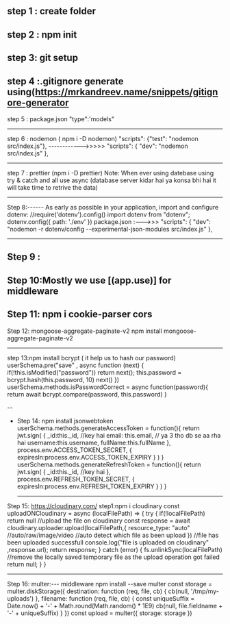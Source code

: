 ## step 1 : create folder

## step 2 : npm init

## step 3: git setup

## step 4 :.gitignore generate using(https://mrkandreev.name/snippets/gitignore-generator

step 5 : package.json
"type":'models"

---

step 6 : nodemon ( npm i -D nodemon)
"scripts": {"test": "nodemon src/index.js"}, ------------>>>>> "scripts": { "dev": "nodemon src/index.js" },

---

step 7 : prettier (npm i -D prettier)
Note: When ever using datebase using try & catch and all use async (database server kidar hai ya konsa bhi hai it will take time to retrive the data)

---

Step 8:------
As early as possible in your application, import and configure dotenv:
//require('dotenv').config()
import dotenv from "dotenv";
dotenv.config({
path: './env'
})
package.json :--->>> "scripts": {
"dev": "nodemon -r dotenv/config --experimental-json-modules src/index.js"
},

---

## Step 9 :

## Step 10:Mostly we use [(app.use)] for middleware

## Step 11: npm i cookie-parser cors

Step 12: mongoose-aggregate-paginate-v2
npm install mongoose-aggregate-paginate-v2

---

step 13:npm install bcrypt ( it help us to hash our password)
userSchema.pre("save" , async function (next) {
if(!this.isModified("password")) return next();
this.password = bcrypt.hash(this.password, 10)
next()
})
userSchema.methods.isPasswordCorrect = async function(password){
return await bcrypt.compare(password, this.password)
}

--

- Step 14: npm install jsonwebtoken
  userSchema.methods.generateAccessToken = function(){
  return jwt.sign(
  {
  \_id:this.\_id, //key hai
  email: this.email, // ya 3 tho db se aa rha hai
  username:this.username,
  fullName:this.fullName
  },
  process.env.ACCESS_TOKEN_SECRET,
  {
  expiresIn:process.env.ACCESS_TOKEN_EXPIRY
  }
  )
  }
  userSchema.methods.generateRefreshToken = function(){
  return jwt.sign(
  {
  \_id:this.\_id, //key hai
  },
  process.env.REFRESH_TOKEN_SECRET,
  {
  expiresIn:process.env.REFRESH_TOKEN_EXPIRY
  }
  )
  }

  ***

Step 15: https://cloudinary.com/
step1:npm i cloudinary
const uploadONCloudinary = async (localFilePath) => {
try {
if(!localFilePath) return null
//upload the file on cloudinary
const response = await cloudinary.uploader.upload(localFilePath,{
resource_type: "auto" //auto/raw/image/video
//auto detect which file as been upload
})
//file has been uploaded successfull
console.log("file is uploaded on cloudinary" ,response.url);
return response;
} catch (error) {
fs.unlinkSync(localFilePath) //remove the locally saved temporary file as the upload operation got failed
return null;
}
}

---

Step 16: multer:--- middleware
npm install --save multer
const storage = multer.diskStorage({
destination: function (req, file, cb) {
cb(null, '/tmp/my-uploads')
},
filename: function (req, file, cb) {
const uniqueSuffix = Date.now() + '-' + Math.round(Math.random() \* 1E9)
cb(null, file.fieldname + '-' + uniqueSuffix)
}
})
const upload = multer({ storage: storage })

